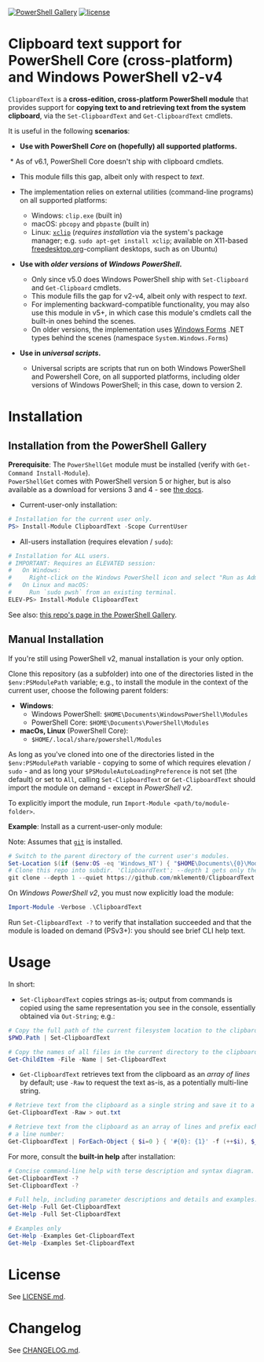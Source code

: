 [![PowerShell Gallery](https://img.shields.io/powershellgallery/dt/ClipboardText.svg)](https://powershellgallery.com/packages/ClipboardText) [![license](https://img.shields.io/badge/license-MIT-blue.svg)](https://github.com/mklement0/ClipboardText/blob/master/LICENSE.md)

<!-- START doctoc -->
<!-- END doctoc -->

# Clipboard text support for PowerShell Core (cross-platform) and Windows PowerShell v2-v4

`ClipboardText` is a **cross-edition, cross-platform PowerShell module** that provides support
for **copying text to and retrieving text from the system clipboard**, via the `Set-ClipboardText` and `Get-ClipboardText` cmdlets.

It is useful in the following **scenarios**:

* **Use with PowerShell _Core_ on (hopefully) all supported platforms.**

  * As of v6.1, PowerShell Core doesn't ship with clipboard cmdlets.
  * This module fills this gap, albeit only with respect to _text_.  
  * The implementation relies on external utilities (command-line programs) on all supported platforms:
    * Windows: `clip.exe` (built in)
    * macOS: `pbcopy` and `pbpaste` (built in)
    * Linux: [`xclip`](https://github.com/astrand/xclip) (_requires installation_ via the system's package manager; e.g. `sudo apt-get install xclip`; available on X11-based [freedesktop.org](https://www.freedesktop.org/wiki/)-compliant desktops, such as on Ubuntu)

* **Use with _older versions_ of _Windows PowerShell_.**

  * Only since v5.0 does Windows PowerShell ship with `Set-Clipboard` and `Get-Clipboard` cmdlets.
  * This module fills the gap for v2-v4, albeit only with respect to _text_.  
  * For implementing backward-compatible functionality, you may also use this module in v5+, in which case this module's cmdlets call the built-in ones behind the scenes.
  * On older versions, the implementation uses [Windows Forms](https://en.wikipedia.org/wiki/Windows_Forms) .NET types behind the scenes (namespace `System.Windows.Forms`)

* **Use in _universal scripts_.**
  * Universal scripts are scripts that run on both Windows PowerShell and Powershell Core, on all supported platforms, including older versions of Windows PowerShell; in this case, down to version 2.


# Installation

## Installation from the PowerShell Gallery

**Prerequisite**: The `PowerShellGet` module must be installed (verify with `Get-Command Install-Module`).  
`PowerShellGet` comes with PowerShell version 5 or higher, but is also available as a download for versions 3 and 4 - see [the docs](https://docs.microsoft.com/en-us/powershell/gallery/installing-psget).

* Current-user-only installation:

```powershell
# Installation for the current user only.
PS> Install-Module ClipboardText -Scope CurrentUser
```

* All-users installation (requires elevation / `sudo`):

```powershell
# Installation for ALL users.
# IMPORTANT: Requires an ELEVATED session:
#   On Windows: 
#     Right-click on the Windows PowerShell icon and select "Run as Administrator".
#   On Linux and macOS:
#     Run `sudo pwsh` from an existing terminal.
ELEV-PS> Install-Module ClipboardText
```

See also: [this repo's page in the PowerShell Gallery](https://www.powershellgallery.com/packages/ClipboardText).

## Manual Installation

If you're still using PowerShell v2, manual installation is your only option.

Clone this repository (as a subfolder) into one of the directories listed in the `$env:PSModulePath` variable; e.g., to install the module in the context of the current user, choose the following parent folders:
  * **Windows**:
    * Windows PowerShell: `$HOME\Documents\WindowsPowerShell\Modules`
    * PowerShell Core: `$HOME\Documents\PowerShell\Modules`
  * **macOs, Linux** (PowerShell Core): 
    * `$HOME/.local/share/powershell/Modules`

As long as you've cloned into one of the directories listed in the `$env:PSModulePath` variable - copying to some of which requires elevation / `sudo` - and as long your `$PSModuleAutoLoadingPreference` is not set (the default) or set to `All`, calling `Set-ClipboardText` or `Get-ClipboardText` should import the module on demand - except in _PowerShell v2_.

To explicitly import the module, run `Import-Module <path/to/module-folder>`.

**Example**: Install as a current-user-only module:

Note: Assumes that [`git`](https://git-scm.com/) is installed.

```powershell
# Switch to the parent directory of the current user's modules.
Set-Location $(if ($env:OS -eq 'Windows_NT') { "$HOME\Documents\{0}\Modules" -f ('WindowsPowerShell', 'PowerShell')[[bool]$IsCoreClr] } else { "$HOME/.local/share/powershell/Modules" })
# Clone this repo into subdir. 'ClipboardText'; --depth 1 gets only the latest revision.
git clone --depth 1 --quiet https://github.com/mklement0/ClipboardText
```

On _Windows PowerShell v2_, you must now explicitly load the module:

```powershell
Import-Module -Verbose .\ClipboardText
```

Run `Set-ClipboardText -?` to verify that installation succeeded and that the module is loaded on demand (PSv3+):
you should see brief CLI help text.

# Usage

In short:

* `Set-ClipboardText` copies strings as-is; output from commands is copied using the same representation you see in the console, essentially obtained via `Out-String`; e.g.:

```powershell
# Copy the full path of the current filesystem location to the clipbard:
$PWD.Path | Set-ClipboardText

# Copy the names of all files in the current directory to the clipboard:
Get-ChildItem -File -Name | Set-ClipboardText
```

* `Get-ClipboardText` retrieves text from the clipboard as an _array of lines_ by default; use `-Raw` to request the text as-is, as a potentially multi-line string.

```powershell
# Retrieve text from the clipboard as a single string and save it to a file:
Get-ClipboardText -Raw > out.txt

# Retrieve text from the clipboard as an array of lines and prefix each with
# a line number:
Get-ClipboardText | ForEach-Object { $i=0 } { '#{0}: {1}' -f (++$i), $_ }
```

For more, consult the **built-in help** after installation:

```powershell
# Concise command-line help with terse description and syntax diagram.
Get-ClipboardText -?
Set-ClipboardText -?

# Full help, including parameter descriptions and details and examples.
Get-Help -Full Get-ClipboardText
Get-Help -Full Set-ClipboardText

# Examples only
Get-Help -Examples Get-ClipboardText
Get-Help -Examples Set-ClipboardText
```

# License

See [LICENSE.md](./LICENSE.md).

# Changelog

See [CHANGELOG.md](./CHANGELOG.md).
